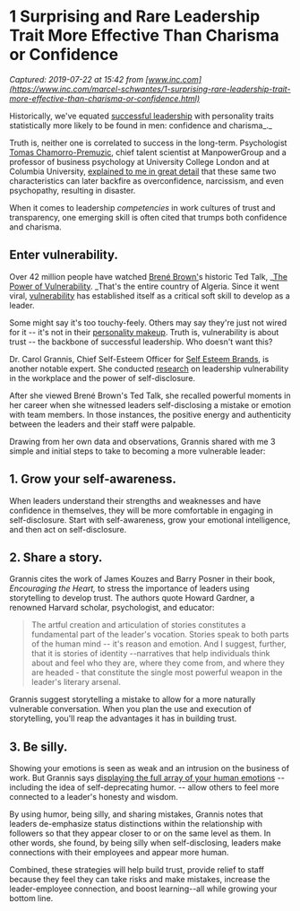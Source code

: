 # 1 Surprising and Rare Leadership Trait More Effective Than Charisma or Confidence

_Captured: 2019-07-22 at 15:42 from [www.inc.com](https://www.inc.com/marcel-schwantes/1-surprising-rare-leadership-trait-more-effective-than-charisma-or-confidence.html)_

Historically, we've equated [successful leadership](https://www.inc.com/marcel-schwantes/the-president-of-one-of-fastest-growing-chains-just-dropped-best-leadership-advice-youll-hear-today-but-it-may-surprise-you.html) with personality traits statistically more likely to be found in men: confidence and charisma_._

Truth is, neither one is correlated to success in the long-term. Psychologist [Tomas Chamorro-Premuzic](https://www.inc.com/marcel-schwantes/2-signs-that-instantly-identify-someone-with-bad-leadership-skills.html), chief talent scientist at ManpowerGroup and a professor of business psychology at University College London and at Columbia University, [explained to me in great detail](http://www.leadershipfromthecore.com/tomas-chamorro-premuzic/) that these same two characteristics can later backfire as overconfidence, narcissism, and even psychopathy, resulting in disaster.

When it comes to leadership _competencies_ in work cultures of trust and transparency, one emerging skill is often cited that trumps both confidence and charisma.

## Enter vulnerability.

Over 42 million people have watched [Brené Brown'](https://www.inc.com/cindy-lamothe/brene-brown-on-1-life-lesson-you-need-to-learn-to-be-happier-at-work-in-life.html)s historic Ted Talk, _[The Power of Vulnerability](https://www.ted.com/talks/brene_brown_on_vulnerability?language=en). _That's the entire country of Algeria. Since it went viral, [vulnerability](https://www.inc.com/marcel-schwantes/brene-brown-says-this-rare-workplace-practice-is-birthplace-of-creativity-innovation.html) has established itself as a critical soft skill to develop as a leader.

Some might say it's too touchy-feely. Others may say they're just not wired for it -- it's not in their [personality makeup](http://www.inc.com/marcel-schwantes/there-are-4-personality-types-here-is-how-each-will-lead-to-great-success-or-ma.html). Truth is, vulnerability is about trust -- the backbone of successful leadership. Who doesn't want this?

Dr. Carol Grannis, Chief Self-Esteem Officer for [Self Esteem Brands](https://www.sebrands.com/), is another notable expert. She conducted [research](https://www.dropbox.com/s/3zlmmsi92v4uqjv/Article%20Proposal%20HBR%202-10-19%20from%20Dr.%20Carol%20Grannis.docx?dl=0) on leadership vulnerability in the workplace and the power of self-disclosure.

After she viewed Brené Brown's Ted Talk, she recalled powerful moments in her career when she witnessed leaders self-disclosing a mistake or emotion with team members.  In those instances, the positive energy and authenticity between the leaders and their staff were palpable. 

Drawing from her own data and observations, Grannis shared with me 3 simple and initial steps to take to becoming a more vulnerable leader:

## 1\. Grow your self-awareness.

When leaders understand their strengths and weaknesses and have confidence in themselves, they will be more comfortable in engaging in self-disclosure. Start with self-awareness, grow your emotional intelligence, and then act on self-disclosure.

## 2.  Share a story.

Grannis cites the work of James Kouzes and Barry Posner in their book, _Encouraging the Heart,_ to stress the importance of leaders using storytelling to develop trust. The authors quote Howard Gardner, a renowned Harvard scholar, psychologist, and educator:

> The artful creation and articulation of stories constitutes a fundamental part of the leader's vocation. Stories speak to both parts of the human mind -- it's reason and emotion.  And I suggest, further, that it is stories of identity --narratives that help individuals think about and feel who they are, where they come from, and where they are headed - that constitute the single most powerful weapon in the leader's literary arsenal.

Grannis suggest storytelling a mistake to allow for a more naturally vulnerable conversation. When you plan the use and execution of storytelling, you'll reap the advantages it has in building trust.

## 3.  Be silly.

Showing your emotions is seen as weak and an intrusion on the business of work. But Grannis says [displaying the full array of your human emotions](https://www.inc.com/marcel-schwantes/the-ceo-of-fastest-growing-gym-in-world-encourages-crying-at-work-heres-why-you-should-too.html?cid=search) \-- including the idea of self-deprecating humor. -- allow others to feel more connected to a leader's honesty and wisdom.

By using humor, being silly, and sharing mistakes, Grannis notes that leaders de-emphasize status distinctions within the relationship with followers so that they appear closer to or on the same level as them.  In other words, she found, by being silly when self-disclosing, leaders make connections with their employees and appear more human.

Combined, these strategies will help build trust, provide relief to staff because they feel they can take risks and make mistakes, increase the leader-employee connection, and boost learning--all while growing your bottom line.
